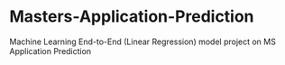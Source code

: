 # Masters-Application-Prediction
Machine Learning End-to-End (Linear Regression) model project on MS Application Prediction
